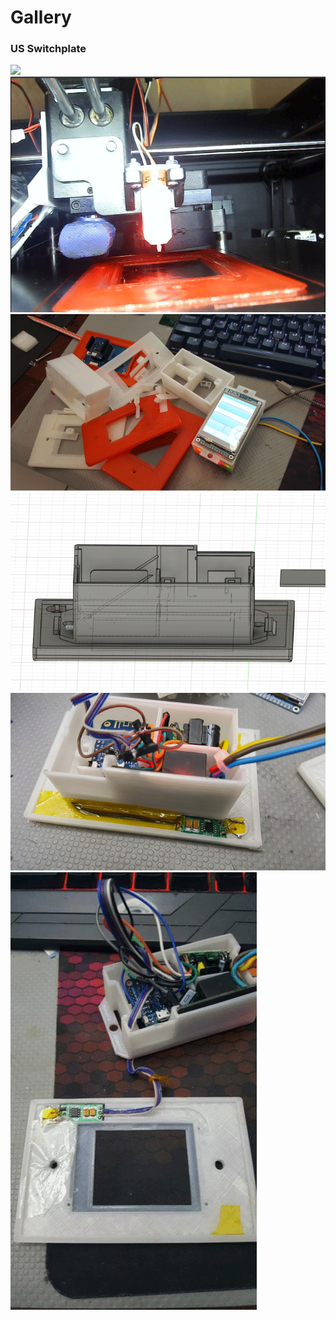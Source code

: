 <h1>Gallery</h1>

### US Switchplate

<div class="row justify-content-center">
    <div class="col-md-auto">
        <div class="row">
            <a href="/assets/images/builds/switchplate-us-0.png" data-toggle="lightbox" data-gallery="example-gallery" class="col-sm-4" data-title="A random title" data-footer="A custom footer text">
                <img src="http://10.1.0.150:8000/assets/images/builds/switchplate-us-0.png" class="img-fluid">
            </a>
            <a href="https://unsplash.it/1200/768.jpg?image=252" data-toggle="lightbox" data-gallery="example-gallery" class="col-sm-4" data-title="A random title" data-footer="A custom footer text">
                <img src="../assets/images/builds/switchplate-us-1.png" class="img-fluid">
            </a>
            <a href="https://unsplash.it/1200/768.jpg?image=253" data-toggle="lightbox" data-gallery="example-gallery" class="col-sm-4" data-title="A random title" data-footer="A custom footer text">
                <img src="../assets/images/builds/switchplate-us-2.png" class="img-fluid">
            </a>
        </div>
        <div class="row">
            <a href="/assets/images/builds/design-us.png" data-toggle="lightbox" data-gallery="example-gallery" class="col-sm-4" data-title="A random title" data-footer="A custom footer text">
                <img src="../assets/images/builds/wallbox-us-0.png" class="img-fluid">
            </a>
            <a href="https://unsplash.it/1200/768.jpg?image=252" data-toggle="lightbox" data-gallery="example-gallery" class="col-sm-4" data-title="A random title" data-footer="A custom footer text">
                <img src="../assets/images/builds/wallbox-us-1.png" class="img-fluid">
            </a>
            <a href="https://unsplash.it/1200/768.jpg?image=253" data-toggle="lightbox" data-gallery="example-gallery" class="col-sm-4" data-title="A random title" data-footer="A custom footer text">
                <img src="../assets/images/builds/wallbox-us-2.png" class="img-fluid">
            </a>
        </div>
    </div>
</div>